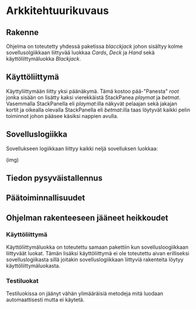 # Arkkitehtuurikuvaus

## Rakenne

Ohjelma on toteutetty yhdessä paketissa _blacckjack_ johon sisältyy kolme sovellusolgiikkaan liittyvää luokkaa _Cards_, _Deck_ ja _Hand_ sekä käyttöliittymäluokka _Blackjack_.

## Käyttöliittymä

Käyttyliittymään liitty yksi päänäkymä. Tämä kostoo pää-"Panesta" _root_ jonka sisään on lisätty kaksi vierekkäistä StackPanea _playmat_ ja _betmat_. Vasemmalla StackPanella eli _playmat_:illa näkyvät pelaajan sekä jakajan kortit ja oikealla olevalla StackPanella eli _betmat_:illa taas löytyvät kaikki pelin toiminnot johon pääsee käsiksi nappien avulla.

## Sovelluslogiikka

Sovellukseen logiikkaan liittyy kaikki neljä sovelluksen luokkaa:

(img)

## Tiedon pysyväistallennus

## Päätoiminnallisuudet

## Ohjelman rakenteeseen jääneet heikkoudet

### Käyttöliittymä

Käyttöliittymäluokka on toteutettu samaan pakettiin kun sovellusloogiikkaan liittyväät luokat. Tämän lisäksi käyttöliittymä ei ole toteutettu aivan erilliseksi sovelluslogiikasta sillä joitakin sovelluslogiikkaan liittyviä rakenteita löytyy käyttöliittymäluokasta.

### Testiluokat

Testiluokissa on jäänyt vähän ylimääräisiä metodeja mitä luodaan automaattisesti mutta ei käytetä.

